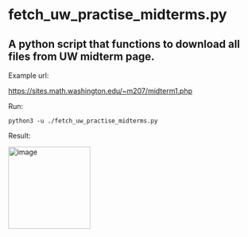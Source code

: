 # fetch_uw_practise_midterms.py
## A python script that functions to download all files from UW midterm page.

Example url: 

https://sites.math.washington.edu/~m207/midterm1.php

Run:

`python3 -u ./fetch_uw_practise_midterms.py`


Result:

<img width="165" alt="image" src="https://user-images.githubusercontent.com/101531662/165025245-e277229b-5078-432f-8d6f-c6086b36dad7.png">
